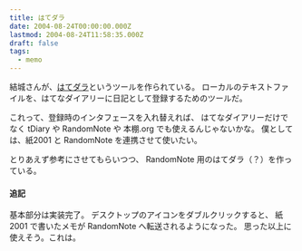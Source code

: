 ```yaml
---
title: はてダラ
date: 2004-08-24T00:00:00.000Z
lastmod: 2004-08-24T11:58:35.000Z
draft: false
tags:
  - memo
---
```


結城さんが、[はてダラ](http://www.hyuki.com/techinfo/hatena_diary_writer.html)というツールを作られている。 ローカルのテキストファイルを、はてなダイアリーに日記として登録するためのツールだ。

これって、登録時のインタフェースを入れ替えれば、 はてなダイアリーだけでなく tDiary や RandomNote や 本棚.org でも使えるんじゃないかな。 僕としては、紙2001 と RandomNote を連携させて使いたい。

とりあえず参考にさせてもらいつつ、 RandomNote 用のはてダラ（？）を作っている。

#### 追記

基本部分は実装完了。 デスクトップのアイコンをダブルクリックすると、 紙 2001 で書いたメモが RandomNote へ転送されるようになった。 思った以上に使えそう。これは。
